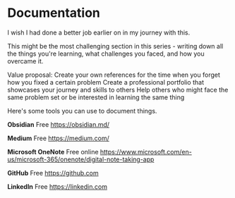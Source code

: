 # Documentation
I wish I had done a better job earlier on in my journey with this.

This might be the most challenging section in this series - writing down all the things you're learning, what challenges you faced, and how you overcame it.

Value proposal:
Create your own references for the time when you forget how you fixed a certain problem
Create a professional portfolio that showcases your journey and skills to others
Help others who might face the same problem set or be interested in learning the same thing

Here's some tools you can use to document things.

**Obsidian**
Free
https://obsidian.md/

**Medium**
Free
https://medium.com/

**Microsoft OneNote**
Free online
https://www.microsoft.com/en-us/microsoft-365/onenote/digital-note-taking-app

**GitHub**
Free
https://github.com

**LinkedIn**
Free
https://linkedin.com